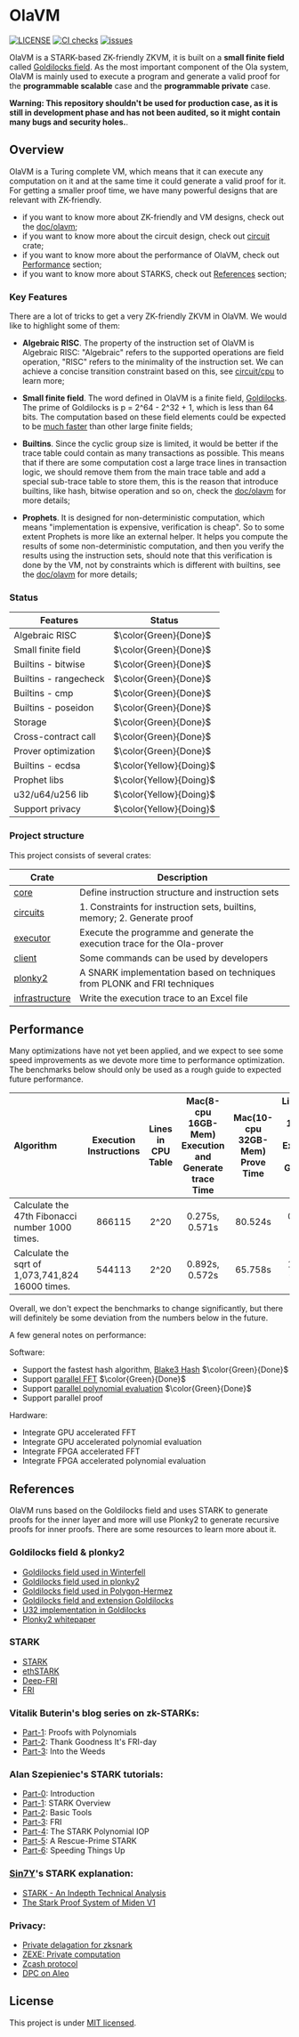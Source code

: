 # OlaVM

[![LICENSE](https://img.shields.io/badge/license-MIT-blue.svg)](https://github.com/Sin7Y/olavm/blob/main/LICENSE)
[![CI checks](https://github.com/Sin7Y/olavm/actions/workflows/rust.yml/badge.svg)](https://github.com/Sin7Y/olavm/actions/workflows/unit_test.yml)
[![issues](https://img.shields.io/github/issues/Sin7Y/olavm)](https://github.com/Sin7Y/olavm/issues?q=is%3Aopen)

OlaVM is a STARK-based ZK-friendly ZKVM, it is built on a **small finite field** called [Goldilocks field](https://github.com/mir-protocol/plonky2/blob/main/field/src/goldilocks_field.rs). As the most important component of the Ola system, OlaVM is mainly used to execute a program and generate a valid proof for the **programmable scalable** case and the **programmable private** case.

**Warning: This repository shouldn't be used for production case, as it is still in development phase and has not been audited, so it might contain many bugs and security holes.**.

## Overview

OlaVM is a Turing complete VM, which means that it can execute any computation on it and at the same time it could generate a valid proof for it. For getting a smaller proof time, we have many powerful designs that are relevant with ZK-friendly.

- if you want to know more about ZK-friendly and VM designs, check out the [doc/olavm](https://github.com/Sin7Y/olavm/blob/main/docs/olavm/olavm_sepc.pdf);
- if you want to know more about the circuit design, check out [circuit](circuits) crate;
- if you want to know more about the performance of OlaVM, check out [Performance](#performance) section;
- if you want to know more about STARKS, check out [References](#references) section;

### Key Features

There are a lot of tricks to get a very ZK-friendly ZKVM in OlaVM. We would like to highlight some of them:

- **Algebraic RISC**. The property of the instruction set of OlaVM is Algebraic RISC: "Algebraic" refers to the supported operations are field operation, "RISC" refers to the minimality of the instruction set. We can achieve a concise transition constraint based on this, see [circuit/cpu](https://github.com/Sin7Y/olavm/tree/main/circuits/src/cpu) to learn more;

- **Small finite field**. The word defined in OlaVM is a finite field, [Goldilocks](https://github.com/mir-protocol/plonky2/blob/main/field/src/goldilocks_field.rs). The prime of Goldilocks is p = 2^64 - 2^32 + 1, which is less than 64 bits. The computation based on these field elements could be expected to be [much faster]((https://twitter.com/rel_zeta_tech/status/1622984483359129601)) than other large finite fields;

- **Builtins**. Since the cyclic group size is limited, it would be better if the trace table could contain as many transactions as possible. This means that if there are some computation cost a large trace lines in transaction logic, we should remove them from the main trace table and add a special sub-trace table to store them, this is the reason that introduce builtins, like hash, bitwise operation and so on, check the [doc/olavm](https://github.com/Sin7Y/olavm/blob/main/docs/olavm/olavm_sepc.pdf) for more details;

- **Prophets**. It is designed for non-deterministic computation, which means "implementation is expensive, verification is cheap". So to some extent Prophets is more like an external helper. It helps you compute the results of some non-deterministic computation, and then you verify the results using the instruction sets, should note that this verification is done by the VM, not by constraints which is different with builtins, see the [doc/olavm](https://github.com/Sin7Y/olavm/blob/main/docs/olavm/olavm_sepc.pdf) for more details;

### Status

| Features              | Status                  |
| --------------------- | ----------------------- |
| Algebraic RISC        | $\color{Green}{Done}$   |
| Small finite field    | $\color{Green}{Done}$   |
| Builtins - bitwise    | $\color{Green}{Done}$   |
| Builtins - rangecheck | $\color{Green}{Done}$   |
| Builtins - cmp        | $\color{Green}{Done}$   |
| Builtins - poseidon   | $\color{Green}{Done}$   |
| Storage               | $\color{Green}{Done}$   |
| Cross-contract call   | $\color{Green}{Done}$   |
| Prover optimization   | $\color{Green}{Done}$   |
| Builtins - ecdsa      | $\color{Yellow}{Doing}$ |
| Prophet libs          | $\color{Yellow}{Doing}$ |
| u32/u64/u256 lib      | $\color{Yellow}{Doing}$ |
| Support privacy       | $\color{Yellow}{Doing}$ |

### Project structure

This project consists of several crates:

| Crate                      | Description                                                               |
| -------------------------- | ------------------------------------------------------------------------- |
| [core](core)               | Define instruction structure and instruction sets                         |
| [circuits](circuits)       | 1. Constraints for instruction sets, builtins, memory; 2. Generate proof  |
| [executor](executor)       | Execute the programme and generate the execution trace for the Ola-prover |
| [client](client)           | Some commands can be used by developers                                   |
| [plonky2](plonky2)         | A SNARK implementation based on techniques from PLONK and FRI techniques  |
| [infrastructure](circuits) | Write the execution trace to an Excel file                                |

## Performance

Many optimizations have not yet been applied, and we expect to see some speed improvements as we devote more time to performance optimization. The benchmarks below should only be used as a rough guide to expected future performance.

| Algorithm                                        | Execution Instructions | Lines in CPU Table | Mac(8-cpu 16GB-Mem) Execution and Generate trace Time | Mac(10-cpu 32GB-Mem) Prove Time | Linux(64-cpu 128GB-Mem) Execution and Generate Trace Time | Linux(64-cpu 128GB-Mem) Prove Time |
|:-------------------------------------------------| :--------------------: |:------------------:|:-----------------------------------------------------:|:-------------------------------:|:---------------------------------------------------------:|:----------------------------------:|
| Calculate the 47th Fibonacci number 1000 times.  |         866115         |        2^20        |                    0.275s, 0.571s                     |             80.524s             |                       0.315s, 0.95s                       |              39.767 s              |
| Calculate the sqrt of 1,073,741,824 16000 times. |         544113         |        2^20        |                    0.892s, 0.572s                     |             65.758s             |                      1.185s, 0.955s                       |              29.935 s              |

Overall, we don't expect the benchmarks to change significantly, but there will definitely be some deviation from the numbers below in the future.

A few general notes on performance:

Software:

- Support the fastest hash algorithm, [Blake3 Hash](https://github.com/BLAKE3-team/BLAKE3-specs/blob/master/blake3.pdf) $\color{Green}{Done}$
- Support [parallel FFT](https://github.com/facebook/winterfell/tree/main/math/src/fft) $\color{Green}{Done}$
- Support [parallel polynomial evaluation](https://github.com/facebook/winterfell/tree/main/math/src/fft) $\color{Green}{Done}$
- Support parallel proof

Hardware:

- Integrate GPU accelerated FFT
- Integrate GPU accelerated polynomial evaluation
- Integrate FPGA accelerated FFT
- Integrate FPGA accelerated polynomial evaluation

## References

OlaVM runs based on the Goldilocks field and uses STARK to generate proofs for the inner layer and more will use Plonky2 to generate recursive proofs for inner proofs. There are some resources to learn more about it.

### Goldilocks field & plonky2

- [Goldilocks field used in Winterfell](https://github.com/novifinancial/winterfell/blob/main/math/src/field/f64/mod.rs)
- [Goldilocks field used in plonky2](https://github.com/mir-protocol/plonky2/blob/main/field/src/goldilocks_field.rs)
- [Goldilocks field used in Polygon-Hermez](https://github.com/0xPolygonHermez/goldilocks)
- [Goldilocks field and extension Goldilocks](https://cronokirby.com/notes/2022/09/the-goldilocks-field/)
- [U32 implementation in Goldilocks](https://hackmd.io/@bobbinth/H1aCWWy7F)
- [Plonky2 whitepaper](https://github.com/mir-protocol/plonky2/blob/main/plonky2/plonky2.pdf)

### STARK

- [STARK](https://eprint.iacr.org/2018/046.pdf)
- [ethSTARK](https://eprint.iacr.org/2021/582.pdf)
- [Deep-FRI](https://arxiv.org/pdf/1903.12243.pdf)
- [FRI](https://drops.dagstuhl.de/opus/volltexte/2018/9018/pdf/LIPIcs-ICALP-2018-14.pdf)

### Vitalik Buterin's blog series on zk-STARKs:

- [Part-1](https://vitalik.eth.limo/general/2017/11/09/starks_part_1.html): Proofs with Polynomials
- [Part-2](https://vitalik.eth.limo/general/2017/11/22/starks_part_2.html): Thank Goodness It's FRI-day
- [Part-3](https://vitalik.eth.limo/general/2018/07/21/starks_part_3.html): Into the Weeds

### Alan Szepieniec's STARK tutorials:

- [Part-0](https://aszepieniec.github.io/stark-anatomy/): Introduction
- [Part-1](https://aszepieniec.github.io/stark-anatomy/overview): STARK Overview
- [Part-2](https://aszepieniec.github.io/stark-anatomy/basic-tools): Basic Tools
- [Part-3](https://aszepieniec.github.io/stark-anatomy/fri): FRI
- [Part-4](https://aszepieniec.github.io/stark-anatomy/stark): The STARK Polynomial IOP
- [Part-5](https://aszepieniec.github.io/stark-anatomy/rescue-prime): A Rescue-Prime STARK
- [Part-6](https://aszepieniec.github.io/stark-anatomy/faster): Speeding Things Up

### [Sin7Y](https://twitter.com/Sin7y_Labs)'s STARK explanation:

- [STARK - An Indepth Technical Analysis](https://hackmd.io/@sin7y/HktwgoeKq)
- [The Stark Proof System of Miden V1](https://hackmd.io/@sin7y/HkIELMUu9)

### Privacy:
- [Private delagation for zksnark](https://www.youtube.com/watch?v=mFzwp8gGn-E)
- [ZEXE: Private computation](https://eprint.iacr.org/2018/962.pdf)
- [Zcash protocol](https://github.com/zcash/zips/blob/main/protocol/protocol.pdf)
- [DPC on Aleo](https://www.youtube.com/watch?v=uMmAUssK-PA&t=1705s)

## License

This project is under [MIT licensed](./LICENSE).

